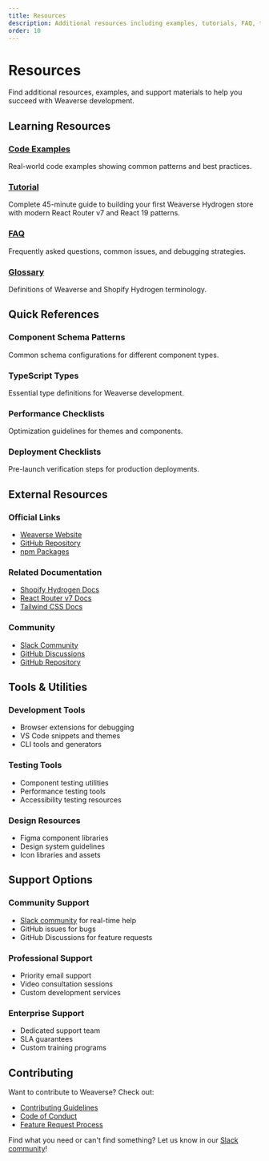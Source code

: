 ```yaml
---
title: Resources
description: Additional resources including examples, tutorials, FAQ, troubleshooting guides, and community links.
order: 10
---
```


# Resources

Find additional resources, examples, and support materials to help you succeed with Weaverse development.

## Learning Resources

### [Code Examples](/docs/resources/examples)
Real-world code examples showing common patterns and best practices.

### [Tutorial](/docs/resources/tutorials)
Complete 45-minute guide to building your first Weaverse Hydrogen store with modern React Router v7 and React 19 patterns.

### [FAQ](/docs/resources/faq)
Frequently asked questions, common issues, and debugging strategies.

### [Glossary](/docs/resources/glossary)
Definitions of Weaverse and Shopify Hydrogen terminology.

## Quick References

### Component Schema Patterns
Common schema configurations for different component types.

### TypeScript Types
Essential type definitions for Weaverse development.

### Performance Checklists
Optimization guidelines for themes and components.

### Deployment Checklists
Pre-launch verification steps for production deployments.

## External Resources

### Official Links
- [Weaverse Website](https://weaverse.io)
- [GitHub Repository](https://github.com/Weaverse/weaverse)
- [npm Packages](https://www.npmjs.com/org/weaverse)

### Related Documentation
- [Shopify Hydrogen Docs](https://shopify.dev/docs/custom-storefronts/hydrogen)
- [React Router v7 Docs](https://reactrouter.com)
- [Tailwind CSS Docs](https://tailwindcss.com/docs)

### Community
- [Slack Community](https://wvse.cc/weaverse-slack)
- [GitHub Discussions](https://github.com/orgs/Weaverse/discussions)
- [GitHub Repository](https://github.com/Weaverse/weaverse)

## Tools & Utilities

### Development Tools
- Browser extensions for debugging
- VS Code snippets and themes
- CLI tools and generators

### Testing Tools
- Component testing utilities
- Performance testing tools
- Accessibility testing resources

### Design Resources
- Figma component libraries
- Design system guidelines
- Icon libraries and assets

## Support Options

### Community Support
- [Slack community](https://wvse.cc/weaverse-slack) for real-time help
- GitHub issues for bugs
- GitHub Discussions for feature requests

### Professional Support
- Priority email support
- Video consultation sessions
- Custom development services

### Enterprise Support
- Dedicated support team
- SLA guarantees
- Custom training programs

## Contributing

Want to contribute to Weaverse? Check out:

- [Contributing Guidelines](/docs/community/contributing)
- [Code of Conduct](/docs/community/code-of-conduct)
- [Feature Request Process](/docs/community/feature-requests)

Find what you need or can't find something? Let us know in our [Slack community](https://wvse.cc/weaverse-slack)!